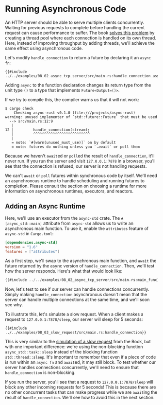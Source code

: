 # Running Asynchronous Code
An HTTP server should be able to serve multiple clients concurrently.
Waiting for previous requests to complete before handling the current request can cause performance to suffer.
The book [solves this problem](https://doc.rust-lang.org/book/ch20-02-multithreaded.html#turning-our-single-threaded-server-into-a-multithreaded-server) by creating a thread pool where each connection is handled on its own thread.
Here, instead of improving throughput by adding threads, we'll achieve the same effect using asynchronous code.

Let's modify `handle_connection` to return a future by declaring it an `async fn`:
```rust,ignore
{{#include ../../examples/08_02_async_tcp_server/src/main.rs:handle_connection_async}}
```

Adding `async` to the function declaration changes its return type
from the unit type `()` to a type that implements `Future<Output=()>`.

If we try to compile this, the compiler warns us that it will not work:
```console
$ cargo check
    Checking async-rust v0.1.0 (file:///projects/async-rust)
warning: unused implementer of `std::future::Future` that must be used
  --> src/main.rs:12:9
   |
12 |         handle_connection(stream);
   |         ^^^^^^^^^^^^^^^^^^^^^^^^^^
   |
   = note: `#[warn(unused_must_use)]` on by default
   = note: futures do nothing unless you `.await` or poll them
```

Because we haven't `await`ed or `poll`ed the result of `handle_connection`,
it'll never run. If you run the server and visit `127.0.0.1:7878` in a browser,
you'll see that the connection is refused; our server is not handling requests.

We can't `await` or `poll` futures within synchronous code by itself.
We'll need an asynchronous runtime to handle scheduling and running futures to completion.
Please consult the section on choosing a runtime for more information on asynchronous runtimes, executors, and reactors.

[//]: <> (TODO: Link to section on runtimes once complete.)

## Adding an Async Runtime
Here, we'll use an executor from the `async-std` crate.
The `#[async_std::main]` attribute from `async-std` allows us to write an asynchronous main function.
To use it, enable the `attributes` feature of `async-std` in `Cargo.toml`:
```toml
[dependencies.async-std]
version = "1.6"
features = ["attributes"]
```

As a first step, we'll swap to the asynchronous main function,
and `await` the future returned by the async version of `handle_connection`.
Then, we'll test how the server responds.
Here's what that would look like:
```rust
{{#include ../../examples/08_02_async_tcp_server/src/main.rs:main_func}}
```
Now, let's test to see if our server can handle connections concurrently.
Simply making `handle_connection` asynchronous doesn't mean that the server
can handle multiple connections at the same time, and we'll soon see why.

To illustrate this, let's simulate a slow request.
When a client makes a request to `127.0.0.1:7878/sleep`,
our server will sleep for 5 seconds:

```rust,ignore
{{#include ../../examples/08_03_slow_request/src/main.rs:handle_connection}}
```
This is very similar to the 
[simulation of a slow request](https://doc.rust-lang.org/book/ch20-02-multithreaded.html#simulating-a-slow-request-in-the-current-server-implementation)
from the Book, but with one important difference:
we're using the non-blocking function `async_std::task::sleep` instead of the blocking function `std::thread::sleep`.
It's important to remember that even if a piece of code is run within an `async fn` and `await`ed, it may still block.
To test whether our server handles connections concurrently, we'll need to ensure that `handle_connection` is non-blocking.

If you run the server, you'll see that a request to `127.0.0.1:7878/sleep` will block any other incoming requests for 5 seconds!
This is because there are no other concurrent tasks that can make progress
while we are `await`ing the result of `handle_connection`.
We'll see how to avoid this in the next section.
